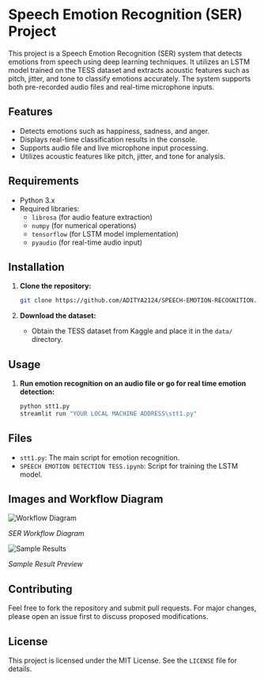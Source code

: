 # Speech Emotion Recognition (SER) Project

This project is a Speech Emotion Recognition (SER) system that detects emotions from speech using deep learning techniques. It utilizes an LSTM model trained on the TESS dataset and extracts acoustic features such as pitch, jitter, and tone to classify emotions accurately. The system supports both pre-recorded audio files and real-time microphone inputs.

## Features

- Detects emotions such as happiness, sadness, and anger.
- Displays real-time classification results in the console.
- Supports audio file and live microphone input processing.
- Utilizes acoustic features like pitch, jitter, and tone for analysis.

## Requirements

- Python 3.x
- Required libraries:
  - `librosa` (for audio feature extraction)
  - `numpy` (for numerical operations)
  - `tensorflow` (for LSTM model implementation)
  - `pyaudio` (for real-time audio input)

## Installation

1. **Clone the repository:**

    ```bash
    git clone https://github.com/ADITYA2124/SPEECH-EMOTION-RECOGNITION.git
    ```

3. **Download the dataset:**

    - Obtain the TESS dataset from Kaggle and place it in the `data/` directory.

## Usage

1. **Run emotion recognition on an audio file or go for real time emotion detection:**

    ```bash
    python stt1.py
    streamlit run "YOUR LOCAL MACHINE ADDRESS\stt1.py"
    ```

## Files

- `stt1.py`: The main script for emotion recognition.
- `SPEECH EMOTION DETECTION TESS.ipynb`: Script for training the LSTM model.

## Images and Workflow Diagram

![Workflow Diagram](https://github.com/user-attachments/assets/59d5bba0-fc8c-484a-9e35-d84780bac3ab)

*SER Workflow Diagram*


![Sample Results](https://github.com/user-attachments/assets/12cc4088-4d1d-4a98-a690-7742aaff4608)

*Sample Result Preview*


## Contributing

Feel free to fork the repository and submit pull requests. For major changes, please open an issue first to discuss proposed modifications.

## License

This project is licensed under the MIT License. See the `LICENSE` file for details.
